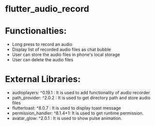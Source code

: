 # flutter_audio_record

# Functionalties:
- Long press to record an audio
- Display list of recorded audio files as chat bubble
- User can store the audio files in phone's local storage
- User can delete the audio files

# External Libraries:
- audioplayers: ^0.19.1 : It is used to add functionality of audio recorder
- path_provider: ^2.0.2 : It is used to get directory path and store audio files
- fluttertoast: ^8.0.7 : It is used to display toast message
- permission_handler: ^8.1.4+1: It is used to get runtime permission.
- avatar_glow: ^2.0.1 : It is used to show pulse animation.
